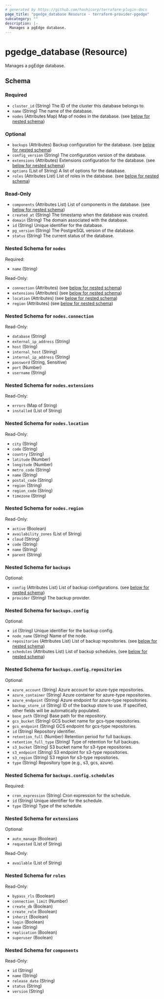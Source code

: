 ```yaml
---
# generated by https://github.com/hashicorp/terraform-plugin-docs
page_title: "pgedge_database Resource - terraform-provider-pgedge"
subcategory: ""
description: |-
  Manages a pgEdge database.
---
```


# pgedge_database (Resource)

Manages a pgEdge database.



<!-- schema generated by tfplugindocs -->
## Schema

### Required

- `cluster_id` (String) The ID of the cluster this database belongs to.
- `name` (String) The name of the database.
- `nodes` (Attributes Map) Map of nodes in the database. (see [below for nested schema](#nestedatt--nodes))

### Optional

- `backups` (Attributes) Backup configuration for the database. (see [below for nested schema](#nestedatt--backups))
- `config_version` (String) The configuration version of the database.
- `extensions` (Attributes) Extensions configuration for the database. (see [below for nested schema](#nestedatt--extensions))
- `options` (List of String) A list of options for the database.
- `roles` (Attributes List) List of roles in the database. (see [below for nested schema](#nestedatt--roles))

### Read-Only

- `components` (Attributes List) List of components in the database. (see [below for nested schema](#nestedatt--components))
- `created_at` (String) The timestamp when the database was created.
- `domain` (String) The domain associated with the database.
- `id` (String) Unique identifier for the database.
- `pg_version` (String) The PostgreSQL version of the database.
- `status` (String) The current status of the database.

<a id="nestedatt--nodes"></a>
### Nested Schema for `nodes`

Required:

- `name` (String)

Read-Only:

- `connection` (Attributes) (see [below for nested schema](#nestedatt--nodes--connection))
- `extensions` (Attributes) (see [below for nested schema](#nestedatt--nodes--extensions))
- `location` (Attributes) (see [below for nested schema](#nestedatt--nodes--location))
- `region` (Attributes) (see [below for nested schema](#nestedatt--nodes--region))

<a id="nestedatt--nodes--connection"></a>
### Nested Schema for `nodes.connection`

Read-Only:

- `database` (String)
- `external_ip_address` (String)
- `host` (String)
- `internal_host` (String)
- `internal_ip_address` (String)
- `password` (String, Sensitive)
- `port` (Number)
- `username` (String)


<a id="nestedatt--nodes--extensions"></a>
### Nested Schema for `nodes.extensions`

Read-Only:

- `errors` (Map of String)
- `installed` (List of String)


<a id="nestedatt--nodes--location"></a>
### Nested Schema for `nodes.location`

Read-Only:

- `city` (String)
- `code` (String)
- `country` (String)
- `latitude` (Number)
- `longitude` (Number)
- `metro_code` (String)
- `name` (String)
- `postal_code` (String)
- `region` (String)
- `region_code` (String)
- `timezone` (String)


<a id="nestedatt--nodes--region"></a>
### Nested Schema for `nodes.region`

Read-Only:

- `active` (Boolean)
- `availability_zones` (List of String)
- `cloud` (String)
- `code` (String)
- `name` (String)
- `parent` (String)



<a id="nestedatt--backups"></a>
### Nested Schema for `backups`

Optional:

- `config` (Attributes List) List of backup configurations. (see [below for nested schema](#nestedatt--backups--config))
- `provider` (String) The backup provider.

<a id="nestedatt--backups--config"></a>
### Nested Schema for `backups.config`

Optional:

- `id` (String) Unique identifier for the backup config.
- `node_name` (String) Name of the node.
- `repositories` (Attributes List) List of backup repositories. (see [below for nested schema](#nestedatt--backups--config--repositories))
- `schedules` (Attributes List) List of backup schedules. (see [below for nested schema](#nestedatt--backups--config--schedules))

<a id="nestedatt--backups--config--repositories"></a>
### Nested Schema for `backups.config.repositories`

Optional:

- `azure_account` (String) Azure account for azure-type repositories.
- `azure_container` (String) Azure container for azure-type repositories.
- `azure_endpoint` (String) Azure endpoint for azure-type repositories.
- `backup_store_id` (String) ID of the backup store to use. If specified, other fields will be automatically populated.
- `base_path` (String) Base path for the repository.
- `gcs_bucket` (String) GCS bucket name for gcs-type repositories.
- `gcs_endpoint` (String) GCS endpoint for gcs-type repositories.
- `id` (String) Repository identifier.
- `retention_full` (Number) Retention period for full backups.
- `retention_full_type` (String) Type of retention for full backups.
- `s3_bucket` (String) S3 bucket name for s3-type repositories.
- `s3_endpoint` (String) S3 endpoint for s3-type repositories.
- `s3_region` (String) S3 region for s3-type repositories.
- `type` (String) Repository type (e.g., s3, gcs, azure).


<a id="nestedatt--backups--config--schedules"></a>
### Nested Schema for `backups.config.schedules`

Required:

- `cron_expression` (String) Cron expression for the schedule.
- `id` (String) Unique identifier for the schedule.
- `type` (String) Type of the schedule.




<a id="nestedatt--extensions"></a>
### Nested Schema for `extensions`

Optional:

- `auto_manage` (Boolean)
- `requested` (List of String)

Read-Only:

- `available` (List of String)


<a id="nestedatt--roles"></a>
### Nested Schema for `roles`

Read-Only:

- `bypass_rls` (Boolean)
- `connection_limit` (Number)
- `create_db` (Boolean)
- `create_role` (Boolean)
- `inherit` (Boolean)
- `login` (Boolean)
- `name` (String)
- `replication` (Boolean)
- `superuser` (Boolean)


<a id="nestedatt--components"></a>
### Nested Schema for `components`

Read-Only:

- `id` (String)
- `name` (String)
- `release_date` (String)
- `status` (String)
- `version` (String)
